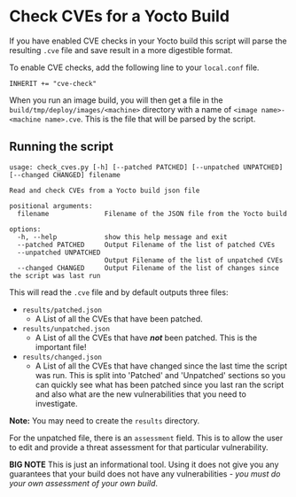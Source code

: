 # Check CVEs for a Yocto Build

If you have enabled CVE checks in your Yocto build this script will parse the resulting `.cve` file and save result in a more digestible format.

To enable CVE checks, add the following line to your `local.conf` file. 

```
INHERIT += "cve-check"
```

When you run an image build, you will then get a file in the `build/tmp/deploy/images/<machine>` directory with a name of `<image name>-<machine name>.cve`. This is the file that will be parsed by the script.

## Running the script

```
usage: check_cves.py [-h] [--patched PATCHED] [--unpatched UNPATCHED] [--changed CHANGED] filename

Read and check CVEs from a Yocto build json file

positional arguments:
  filename              Filename of the JSON file from the Yocto build

options:
  -h, --help            show this help message and exit
  --patched PATCHED     Output Filename of the list of patched CVEs
  --unpatched UNPATCHED
                        Output Filename of the list of unpatched CVEs
  --changed CHANGED     Output Filename of the list of changes since the script was last run
  ```

  This will read the `.cve` file and by default outputs three files:

  - `results/patched.json`
    - A List of all the CVEs that have been patched.
  - `results/unpatched.json`
    - A List of all the CVEs that have **_not_** been patched. This is the important file!
  - `results/changed.json`
    - A List of all the CVEs that have changed since the last time the script was run. This is split into 'Patched' and 'Unpatched' sections so you can quickly see what has been patched since you last ran the script and also what are the new vulnerabilities that you need to investigate.

**Note:** You may need to create the `results` directory.

For the unpatched file, there is an `assessment` field. This is to allow the user to edit and provide a threat assessment for that particular vulnerability. 

**BIG NOTE** This is just an informational tool. Using it does not give you any guarantees that your build does not have any vulnerabilities - _you must do your own assessment of your own build_.

